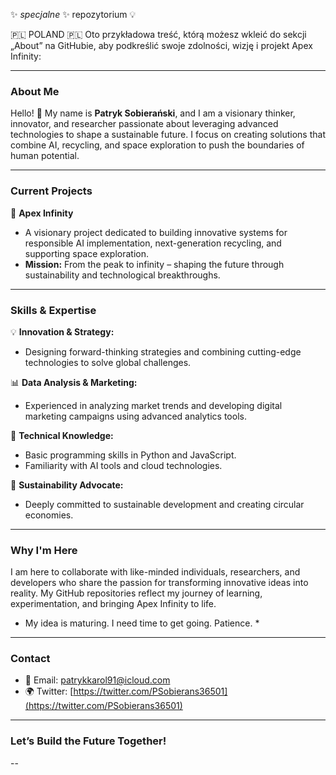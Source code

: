 ✨ _specjalne_ ✨ repozytorium 💡

🇵🇱 POLAND 🇵🇱
Oto przykładowa treść, którą możesz wkleić do sekcji „About” na GitHubie, aby podkreślić swoje zdolności, wizję i projekt Apex Infinity:

---

### **About Me**  
Hello! 👋 My name is **Patryk Sobierański**, and I am a visionary thinker, innovator, and researcher passionate about leveraging advanced technologies to shape a sustainable future. I focus on creating solutions that combine AI, recycling, and space exploration to push the boundaries of human potential.

---

### **Current Projects**  
🚀 **Apex Infinity**  
- A visionary project dedicated to building innovative systems for responsible AI implementation, next-generation recycling, and supporting space exploration.  
- **Mission:** From the peak to infinity – shaping the future through sustainability and technological breakthroughs.  

---

### **Skills & Expertise**  
💡 **Innovation & Strategy:**  
- Designing forward-thinking strategies and combining cutting-edge technologies to solve global challenges.  

📊 **Data Analysis & Marketing:**  
- Experienced in analyzing market trends and developing digital marketing campaigns using advanced analytics tools.  

🔧 **Technical Knowledge:**  
- Basic programming skills in Python and JavaScript.  
- Familiarity with AI tools and cloud technologies.  

🌱 **Sustainability Advocate:**  
- Deeply committed to sustainable development and creating circular economies.  

---

### **Why I'm Here**  
I am here to collaborate with like-minded individuals, researchers, and developers who share the passion for transforming innovative ideas into reality. My GitHub repositories reflect my journey of learning, experimentation, and bringing Apex Infinity to life.  

* My idea is maturing. I need time to get going. Patience. *

---

### **Contact**  
- 📧 Email: patrykkarol91@icloud.com
- 🌍 Twitter: [https://twitter.com/PSobierans36501](https://twitter.com/PSobierans36501)  

---

### **Let’s Build the Future Together!**

--
